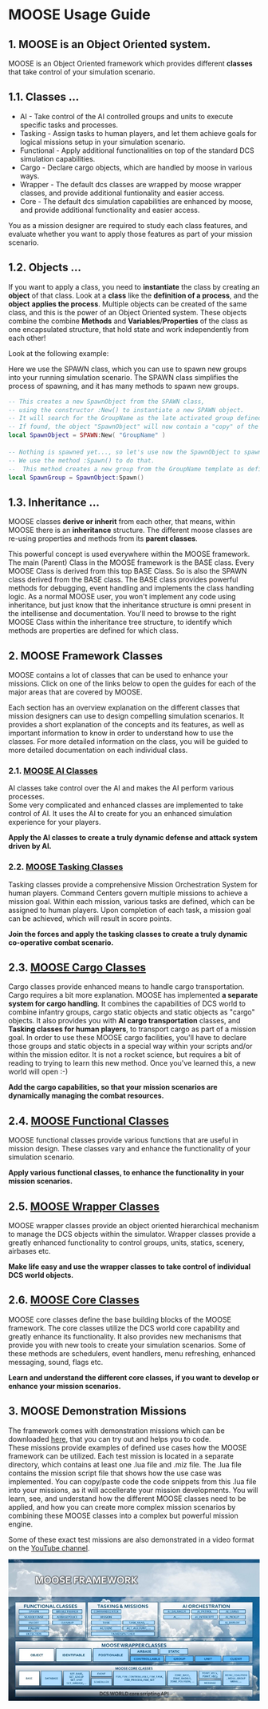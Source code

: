 # MOOSE Usage Guide

## 1. MOOSE is an Object Oriented system.

MOOSE is an Object Oriented framework which provides different **classes** that take control of your simulation scenario.

## 1.1. Classes ...

  * AI - Take control of the AI controlled groups and units to execute specific tasks and processes.
  * Tasking - Assign tasks to human players, and let them achieve goals for logical missions setup in your simulation scenario.
  * Functional - Apply additional functionalities on top of the standard DCS simulation capabilities.
  * Cargo - Declare cargo objects, which are handled by moose in various ways.
  * Wrapper - The default dcs classes are wrapped by moose wrapper classes, and provide additional funtionality and easier access.
  * Core - The default dcs simulation capabilities are enhanced by moose, and provide additional functionality and easier access.

You as a mission designer are required to study each class features, and evaluate whether you want to apply
those features as part of your mission scenario.

## 1.2. Objects ...

If you want to apply a class, you need to **instantiate** the class by creating an **object** of that class.
Look at a **class** like the **definition of a process**, and the **object** **applies the process**.
Multiple objects can be created of the same class, and this is the power of an Object Oriented system.
These objects combine the combine **Methods** and **Variables**/**Properties** of the class as one encapsulated structure, that
hold state and work independently from each other!

Look at the following example:

Here we use the SPAWN class, which you can use to spawn new groups into your running simulation scenario.
The SPAWN class simplifies the process of spawning, and it has many methods to spawn new groups.

```lua
-- This creates a new SpawnObject from the SPAWN class, 
-- using the constructor :New() to instantiate a new SPAWN object.
-- It will search for the GroupName as the late activated group defined within your Mission Editor.
-- If found, the object "SpawnObject" will now contain a "copy" of the SPAWN class to apply the spawning process.  
local SpawnObject = SPAWN:New( "GroupName" ) 

-- Nothing is spawned yet..., so let's use now the SpawnObject to spawn a new GROUP.
-- We use the method :Spawn() to do that.
--  This method creates a new group from the GroupName template as defined within the Mission Editor.
local SpawnGroup = SpawnObject:Spawn() 
```

## 1.3. Inheritance ...

MOOSE classes **derive or inherit** from each other, that means, 
within MOOSE there is an **inheritance** structure.
The different moose classes are re-using properties and methods from its **parent classes**.

This powerful concept is used everywhere within the MOOSE framework. 
The main (Parent) Class in the MOOSE framework is the BASE class. 
Every MOOSE Class is derived from this top BASE Class.
So is also the SPAWN class derived from the BASE class. 
The BASE class provides powerful methods for debugging, 
event handling and implements the class handling logic.
As a normal MOOSE user, you won't implement any code using inheritance,
but just know that the inheritance structure is omni present in the intellisense and documentation.
You'll need to browse to the right MOOSE Class within the inheritance tree structure,
to identify which methods are properties are defined for which class.



## 2. MOOSE Framework Classes

MOOSE contains a lot of classes that can be used to enhance your missions.
Click on one of the links below to open the guides for each of the major areas that are covered by MOOSE.

Each section has an overview explanation on the different classes that mission designers can use to design compelling simulation scenarios.
It provides a short explanation of the concepts and its features, as well as important information to know in order to understand how to use the classes.
For more detailed information on the class, you will be guided to more detailed documentation on each individual class.


### 2.1. [MOOSE AI Classes](Moose_AI.html)

AI classes take control over the AI and makes the AI perform various processes.  
Some very complicated and enhanced classes are implemented to take control of AI.
It uses the AI to create for you an enhanced simulation experience for your players.

**Apply the AI classes to create a truly dynamic defense and attack system driven by AI.**


### 2.2. [MOOSE Tasking Classes](Moose_Tasking.html)

Tasking classes provide a comprehensive Mission Orchestration System for human players.
Command Centers govern multiple missions to achieve a mission goal.
Within each mission, various tasks are defined, which can be assigned to human players.
Upon completion of each task, a mission goal can be achieved, which will result in score points.

**Join the forces and apply the tasking classes to create a truly dynamic co-operative combat scenario.**


## 2.3. [MOOSE Cargo Classes](Moose_Cargo.html)

Cargo classes provide enhanced means to handle cargo transportation.
Cargo requires a bit more explanation. MOOSE has implemented **a separate system for cargo handling**.
It combines the capabilities of DCS world to combine infantry groups, cargo static objects and static objects
as "cargo" objects.
It also provides you with **AI cargo transportation** classes, 
and **Tasking classes for human players**, to transport cargo as part of a mission goal.
In order to use these MOOSE cargo facilities, you'll have to declare those groups and static objects
in a special way within your scripts and/or within the mission editor.
It is not a rocket science, but requires a bit of reading to trying to learn this new method.
Once you've learned this, a new world will open :-)

**Add the cargo capabilities, so that your mission scenarios are dynamically managing the combat resources.**


## 2.4. [MOOSE Functional Classes](Moose_Functional.html)

MOOSE functional classes provide various functions that are useful in mission design.
These classes vary and enhance the functionality of your simulation scenario.

**Apply various functional classes, to enhance the functionality in your mission scenarios.**


## 2.5. [MOOSE Wrapper Classes](Moose_Wrappers.html)

MOOSE wrapper classes provide an object oriented hierarchical mechanism to manage the DCS objects within the simulator.
Wrapper classes provide a greatly enhanced functionality to control groups, units, statics, scenery, airbases etc.

**Make life easy and use the wrapper classes to take control of individual DCS world objects.**


## 2.6. [MOOSE Core Classes](Moose_Core.html)

MOOSE core classes define the base building blocks of the MOOSE framework. 
The core classes utilize the DCS world core capability and greatly enhance its functionality.
It also provides new mechanisms that provide you with new tools to create your simulation scenarios.
Some of these methods are schedulers, event handlers, menu refreshing, enhanced messaging, sound, flags etc.

**Learn and understand the different core classes, if you want to develop or enhance your mission scenarios.**


## 3. MOOSE Demonstration Missions

The framework comes with demonstration missions which can be downloaded [here](https://github.com/FlightControl-Master/MOOSE_MISSIONS/releases), that you can try out and helps you to code.  
These missions provide examples of defined use cases how the MOOSE framework can be utilized. Each test mission is located in a separate directory, which contains at least one .lua file and .miz file.
The .lua file contains the mission script file that shows how the use case was implemented.
You can copy/paste code the code snippets from this .lua file into your missions, as it will accellerate your mission developments.
You will learn, see, and understand how the different MOOSE classes need to be applied, and how you can create
more complex mission scenarios by combining these MOOSE classes into a complex but powerful mission engine.

Some of these exact test missions are also demonstrated in a video format on the [YouTube channel](https://www.youtube.com/channel/UCjrA9j5LQoWsG4SpS8i79Qg).

![MOOSE framework](Presentations\MOOSE\Dia2.JPG)







